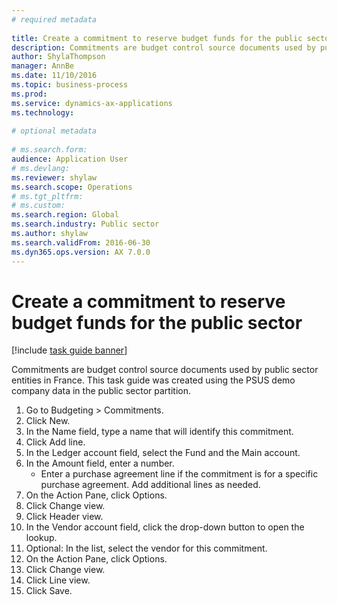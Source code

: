 ```yaml
--- 
# required metadata 
 
title: Create a commitment to reserve budget funds for the public sector
description: Commitments are budget control source documents used by public sector entities in France. 
author: ShylaThompson
manager: AnnBe 
ms.date: 11/10/2016
ms.topic: business-process 
ms.prod:  
ms.service: dynamics-ax-applications 
ms.technology:  
 
# optional metadata 
 
# ms.search.form:   
audience: Application User 
# ms.devlang:  
ms.reviewer: shylaw
ms.search.scope: Operations 
# ms.tgt_pltfrm:  
# ms.custom:  
ms.search.region: Global
ms.search.industry: Public sector
ms.author: shylaw
ms.search.validFrom: 2016-06-30 
ms.dyn365.ops.version: AX 7.0.0 
---
```

# Create a commitment to reserve budget funds for the public sector

[!include [task guide banner](../../includes/task-guide-banner.md)]

Commitments are budget control source documents used by public sector entities in France. This task guide was created using the PSUS demo company data in the public sector partition.

1. Go to Budgeting > Commitments.
2. Click New.
3. In the Name field, type a name that will identify this commitment.
4. Click Add line.
5. In the Ledger account field, select the Fund and the Main account.
6. In the Amount field, enter a number.
    * Enter a purchase agreement line if the commitment is for a specific purchase agreement. Add additional lines as needed.  
7. On the Action Pane, click Options.
8. Click Change view.
9. Click Header view.
10. In the Vendor account field, click the drop-down button to open the lookup.
11. Optional: In the list, select the vendor for this commitment.
12. On the Action Pane, click Options.
13. Click Change view.
14. Click Line view.
15. Click Save.

